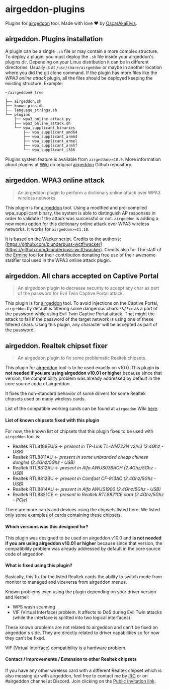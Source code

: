 # airgeddon-plugins

Plugins for [airgeddon] tool. Made with love :heart: by [OscarAkaElvis].

## airgeddon. Plugins installation

A plugin can be a single `.sh` file or may contain a more complex structure. To deploy a plugin, you must deploy the `.sh` file inside your airgeddon's plugins dir. Depending on your Linux distribution it can be in different directories. Usually is at `/usr/share/airgeddon` or maybe in another location where you did the git clone command. If the plugin has more files like the _WPA3 online attack_ plugin, all the files should be deployed keeping the existing structure. Example:

```
~/airgeddon# tree
.
├── airgeddon.sh
├── known_pins.db
├── language_strings.sh
└── plugins
    ├── wpa3_online_attack.py
    ├── wpa3_online_attack.sh
    └── wpa_supplicant_binaries
        ├── wpa_supplicant_amd64
        ├── wpa_supplicant_arm64
        ├── wpa_supplicant_armel
        ├── wpa_supplicant_armhf
        └── wpa_supplicant_i386
```

Plugins system feature is available from `airgeddon>=10.0`. More information about plugins at [Wiki] on original [airgeddon] Github repository.

## airgeddon. WPA3 online attack

> An airgeddon plugin to perform a dictionary online attack over WPA3 wireless networks.

This plugin is for [airgeddon] tool. Using a modified and pre-compiled wpa_supplicant binary, the system is able to distinguish AP responses in order to validate if the attack was successful or not. `airgeddon` is adding a new menu option for this dictionary online attack over WPA3 wireless networks. It works for `airgeddon>=11.10`.

It is based on the [Wacker] script. Credits to the author/s: [https://github.com/blunderbuss-wctf/wacker](https://github.com/blunderbuss-wctf/wacker). Credits also for The staff of the [Ermine] tool for their contribution donating free use of their awesome statifier tool used in the WPA3 online attack plugin.

## airgeddon. All chars accepted on Captive Portal

> An airgeddon plugin to decrease security to accept any char as part of the password for Evil Twin Captive Portal attack.

This plugin is for [airgeddon] tool. To avoid injections on the Captive Portal, `airgeddon` by default is filtering some dangerous chars `*&/?<>` as a part of the password while using Evil Twin Captive Portal attack. That might the attack to fail if the password of the target network is using one of these filtered chars. Using this plugin, any character will be accepted as part of the password.

## airgeddon. Realtek chipset fixer

> An airgeddon plugin to fix some problematic Realtek chipsets.

This plugin for [airgeddon] tool is to be used exactly on v10.0. This plugin __is not needed if you are using airgeddon v10.01 or higher__ because since that version, the compatibility problem was already addressed by default in the core source code of airgeddon.

It fixes the non-standard behavior of some drivers for some Realtek chipsets used on many wireless cards.

List of the compatible working cards can be found at `airgeddon` Wiki [here].

#### List of known chipsets fixed with this plugin

For now, the known list of chipsets that this plugin fixes to be used with `airgeddon` tool is:

 - Realtek RTL8188EU/S <- _present in TP-Link TL-WN722N v2/v3 (2.4Ghz - USB)_
 - Realtek RTL8811AU <- _present in some unbranded cheap chinese dongles (2.4Ghz/5Ghz - USB)_
 - Realtek RTL8812AU <- _present in Alfa AWUS036ACH (2.4Ghz/5Ghz - USB)_
 - Realtek RTL8812BU <- _present in Comfast CF-913AC (2.4Ghz/5Ghz - USB)_
 - Realtek RTL8814AU <- _present in Alfa AWUS1900 (2.4Ghz/5Ghz - USB)_
 - Realtek RTL8821CE <- _present in Realtek RTL8821CE card (2.4Ghz/5Ghz - PCIe)_

There are more cards and devices using the chipsets listed here. We listed only some examples of cards containing these chipsets.

#### Which versions was this designed for?

This plugin was designed to be used on airgeddon v10.0 and __is not needed if you are using airgeddon v10.01 or higher__ because since that version, the compatibility problem was already addressed by default in the core source code of airgeddon.

#### What is fixed using this plugin?

Basically, this fix for the listed Realtek cards the ability to switch mode from monitor to managed and viceversa from airgeddon menus.

Known problems even using the plugin depending on your driver version and Kernel:

 - WPS wash scanning
 - VIF (Virtual Interface) problem. It affects to DoS during Evil Twin attacks (while the interface is splitted into two logical interfaces)

These known problems are not related to airgeddon and can't be fixed on airgeddon's side. They are directly related to driver capabilities so for now they can't be fixed.

VIF (Virtual Interface) compatibility is a hardware problem.

#### Contact / Improvements / Extension to other Realtek chipsets

If you have any other wireless card with a different Realtek chipset which is also messing up with airgeddon, feel free to contact me by [IRC] or on #airgeddon channel at Discord. Join clicking on the [Public Invitation link].

[airgeddon]: https://github.com/v1s1t0r1sh3r3/airgeddon
[here]: https://github.com/v1s1t0r1sh3r3/airgeddon/wiki/Cards%20and%20Chipsets
[Wiki]: https://github.com/v1s1t0r1sh3r3/airgeddon/wiki/Plugins%20System#how-can-i-install-a-plugin-already-done-by-somebody
[IRC]: https://web.libera.chat/
[Public Invitation link]: https://discord.gg/sQ9dgt9
[Wacker]: https://github.com/blunderbuss-wctf/wacker
[OscarAkaElvis]: https://github.com/OscarAkaElvis
[Ermine]: https://www.magicermine.com/
